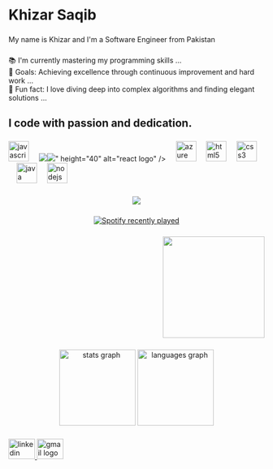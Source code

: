 <h1 align="left">Khizar Saqib</h1>

###

<p align="left">My name is Khizar and I'm a Software Engineer from Pakistan</p>

###

<p align="left">📚 I'm currently mastering my programming skills ...<br>🎯 Goals: Achieving excellence through continuous improvement and hard work ...<br>🎲 Fun fact: I love diving deep into complex algorithms and finding elegant solutions ...</p>

###

<h2 align="left">I code with passion and dedication.</h2>

###

<div align="left">
  <img src="https://cdn.jsdelivr.net/gh/devicons/devicon/icons/javascript/javascript-original.svg" height="40" alt="javascript logo"  />
  <img width="12" />
  <img src="<a href="https://cdnlogo.com/logo/dotnet_42186.html"><img src="https://www.cdnlogo.com/logos/d/95/dotnet.svg"></a>" height="40" alt="react logo"  />
  <img width="12" />
  <img src="https://cdn.jsdelivr.net/gh/devicons/devicon/icons/azure/azure-original.svg" height="40" alt="azure logo"  />
  <img width="12" />
  <img src="https://cdn.jsdelivr.net/gh/devicons/devicon/icons/html5/html5-original.svg" height="40" alt="html5 logo"  />
  <img width="12" />
  <img src="https://cdn.jsdelivr.net/gh/devicons/devicon/icons/css3/css3-original.svg" height="40" alt="css3 logo"  />
  <img width="12" />
  <img src="https://cdn.jsdelivr.net/gh/devicons/devicon/icons/java/java-original.svg" height="40" alt="java logo"  />
  <img width="12" />
  <img src="https://cdn.jsdelivr.net/gh/devicons/devicon/icons/nodejs/nodejs-original.svg" height="40" alt="nodejs logo"  />
</div>

###

###

<div align="center">
  <img src="https://profile-counter.glitch.me/Khizarkk7/count.svg?"  />
</div>

###

<div align="center">
  <a href="https://open.spotify.com/user/Techs">
    <img src="https://spotify-recently-played-readme.vercel.app/api?user=Techs&count=1&unique=false" alt="Spotify recently played"  />
  </a>
</div>

###

<div align="right">
  <img height="200" src="https://media.giphy.com/media/3ov9jNziFTMfzSumAw/giphy.gif?cid=ecf05e47bibrghdok5usgr3o75qxyzc891tl7csviwu2cvjf&ep=v1_gifs_search&rid=giphy.gif&ct=g"  />
</div>

###

<div align="center">
  <img src="https://github-readme-stats.vercel.app/api?username=Khizarkk7&hide_title=false&hide_rank=false&show_icons=true&include_all_commits=true&count_private=true&disable_animations=false&theme=dracula&locale=en&hide_border=false&order=1" height="150" alt="stats graph"  />
  <img src="https://github-readme-stats.vercel.app/api/top-langs?username=Khizarkk7&locale=en&hide_title=false&layout=compact&card_width=320&langs_count=5&theme=dracula&hide_border=false&order=2" height="150" alt="languages graph"  />
</div>

###

<div align="left">
  <a href="https://www.linkedin.com/in/khizar-saqib-90439b247/" target="_blank">
    <img src="https://raw.githubusercontent.com/maurodesouza/profile-readme-generator/master/src/assets/icons/social/linkedin/default.svg" width="52" height="40" alt="linkedin logo"  />
  </a>
  <a href="https://mail.google.com/mail/u/0/#inbox" target="_blank">
    <img src="https://raw.githubusercontent.com/maurodesouza/profile-readme-generator/master/src/assets/icons/social/gmail/default.svg" width="52" height="40" alt="gmail logo"  />
  </a>
</div>

###
